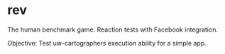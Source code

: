 rev
===

The human benchmark game.  Reaction tests with Facebook integration.

Objective: Test uw-cartographers execution ability for a simple app.
